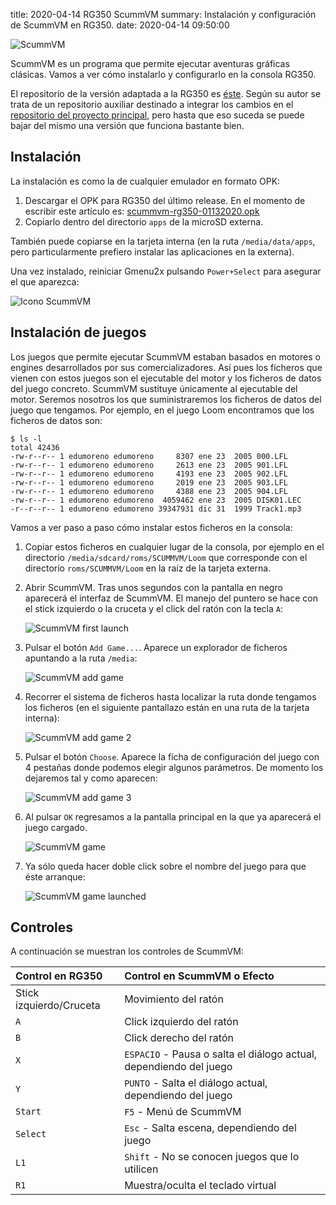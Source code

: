 title: 2020-04-14 RG350 ScummVM
summary: Instalación y configuración de ScummVM en RG350.
date: 2020-04-14 09:50:00

![ScummVM](/images/posts/scummvm_logo.png)

ScummVM es un programa que permite ejecutar aventuras gráficas clásicas. Vamos a ver cómo instalarlo y configurarlo en la consola RG350.

El repositorio de la versión adaptada a la RG350 es [éste](https://github.com/craigsc/scummvm-rg350/). Según su autor se trata de un repositorio auxiliar destinado a integrar los cambios en el [repositorio del proyecto principal](https://github.com/scummvm/scummvm), pero hasta que eso suceda se puede bajar del mismo una versión que funciona bastante bien.

## Instalación

La instalación es como la de cualquier emulador en formato OPK:

1. Descargar el OPK para RG350 del último release. En el momento de escribir este artículo es: [scummvm-rg350-01132020.opk](https://github.com/craigsc/scummvm-rg350/releases/download/v0.2/scummvm-rg350-01132020.opk)
2. Copiarlo dentro del directorio `apps` de la microSD externa.

También puede copiarse en la tarjeta interna (en la ruta `/media/data/apps`, pero particularmente prefiero instalar las aplicaciones en la externa).

Una vez instalado, reiniciar Gmenu2x pulsando `Power+Select` para asegurar el que aparezca:

![Icono ScummVM](/images/posts/scummvm_launcher.png)

## Instalación de juegos

Los juegos que permite ejecutar ScummVM estaban basados en motores o engines desarrollados por sus comercializadores. Así pues los ficheros que vienen con estos juegos son el ejecutable del motor y los ficheros de datos del juego concreto. ScummVM sustituye únicamente al ejecutable del motor. Seremos nosotros los que suministraremos los ficheros de datos del juego que tengamos. Por ejemplo, en el juego Loom encontramos que los ficheros de datos son:

```
$ ls -l
total 42436
-rw-r--r-- 1 edumoreno edumoreno     8307 ene 23  2005 000.LFL
-rw-r--r-- 1 edumoreno edumoreno     2613 ene 23  2005 901.LFL
-rw-r--r-- 1 edumoreno edumoreno     4193 ene 23  2005 902.LFL
-rw-r--r-- 1 edumoreno edumoreno     2019 ene 23  2005 903.LFL
-rw-r--r-- 1 edumoreno edumoreno     4388 ene 23  2005 904.LFL
-rw-r--r-- 1 edumoreno edumoreno  4059462 ene 23  2005 DISK01.LEC
-r--r--r-- 1 edumoreno edumoreno 39347931 dic 31  1999 Track1.mp3
```

Vamos a ver paso a paso cómo instalar estos ficheros en la consola:

1. Copiar estos ficheros en cualquier lugar de la consola, por ejemplo en el directorio `/media/sdcard/roms/SCUMMVM/Loom` que corresponde con el directorio `roms/SCUMMVM/Loom` en la raíz de la tarjeta externa.

2. Abrir ScummVM. Tras unos segundos con la pantalla en negro aparecerá el interfaz de ScummVM. El manejo del puntero se hace con el stick izquierdo o la cruceta y el click del ratón con la tecla `A`:

    ![ScummVM first launch](/images/posts/scummvm_first_launch.png)

3. Pulsar el botón `Add Game...`. Aparece un explorador de ficheros apuntando a la ruta `/media`:

    ![ScummVM add game](/images/posts/scummvm_add_game.png)

4. Recorrer el sistema de ficheros hasta localizar la ruta donde tengamos los ficheros (en el siguiente pantallazo están en una ruta de la tarjeta interna):

    ![ScummVM add game 2](/images/posts/scummvm_add_game2.png)

5. Pulsar el botón `Choose`. Aparece la ficha de configuración del juego con 4 pestañas donde podemos elegir algunos parámetros. De momento los dejaremos tal y como aparecen:

    ![ScummVM add game 3](/images/posts/scummvm_add_game3.png)

6. Al pulsar `OK` regresamos a la pantalla principal en la que ya aparecerá el juego cargado.

    ![ScummVM game](/images/posts/scummvm_game.png)

7. Ya sólo queda hacer doble click sobre el nombre del juego para que éste arranque:

    ![ScummVM game launched](/images/posts/scummvm_game_launched.png)

## Controles

A continuación se muestran los controles de ScummVM:

|Control en RG350|Control en ScummVM o Efecto|
|:------|:-----|
|Stick izquierdo/Cruceta|Movimiento del ratón|
|`A`|Click izquierdo del ratón|
|`B`|Click derecho del ratón|
|`X`|`ESPACIO` - Pausa o salta el diálogo actual, dependiendo del juego|
|`Y`|`PUNTO` - Salta el diálogo actual, dependiendo del juego|
|`Start`|`F5` - Menú de ScummVM|
|`Select`|`Esc` - Salta escena, dependiendo del juego|
|`L1`|`Shift` -  No se conocen juegos que lo utilicen|
|`R1`|Muestra/oculta el teclado virtual|
